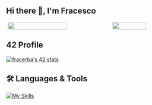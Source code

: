 ## Hi there 👋, I'm Fracesco

<div style="display: flex; justify-content: center;">
  <img width="56%" src="https://github-readme-stats.vercel.app/api?username=fracerba&theme=transparent&show_icons=true">
  <img width="42.5%" src="https://github-readme-stats.vercel.app/api/top-langs/?username=fracerba&theme=transparent&layout=compact">
</div>

## 42 Profile
[![fracerba's 42 stats](https://badge.mediaplus.ma/darkblue/fracerba)](https://github.com/oakoudad/badge42)

## 🛠️ Languages & Tools
[![My Skills](https://skillicons.dev/icons?i=c,cpp,html,js,bootstrap,py,django,bash,linux,docker,git,github,vscode,notion)](https://skillicons.dev)
<!--
**fracerba/fracerba** is a ✨ _special_ ✨ repository because its `README.md` (this file) appears on your GitHub profile.

Here are some ideas to get you started:

- 🔭 I’m currently working on ...
- 🌱 I’m currently learning ...
- 👯 I’m looking to collaborate on ...
- 🤔 I’m looking for help with ...
- 💬 Ask me about ...
- 📫 How to reach me: ...
- 😄 Pronouns: ...
- ⚡ Fun fact: ...
-->
